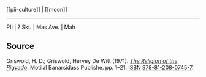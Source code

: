 [[pii-culture]] | [[moon]]

---

PII | ?
Skt. | Mas
Ave. | Mah

## Source
Griswold, H. D.; Griswold, Hervey De Witt (1971). [_The Religion of the Ṛigveda_](https://books.google.com/books?id=Vhkt5K1fw2wC&q=dev+asura+arya+persian&pg=PA21). Motilal Banarsidass Publishe. pp. 1–21. [ISBN](https://en.wikipedia.org/wiki/ISBN_(identifier) "ISBN (identifier)") [978-81-208-0745-7](https://en.wikipedia.org/wiki/Special:BookSources/978-81-208-0745-7 "Special:BookSources/978-81-208-0745-7").
